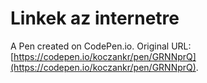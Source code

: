 # Linkek az internetre

A Pen created on CodePen.io. Original URL: [https://codepen.io/koczankr/pen/GRNNprQ](https://codepen.io/koczankr/pen/GRNNprQ).


